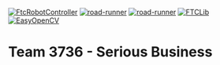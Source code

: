 
[![ FtcRobotController](https://img.shields.io/badge/FtcRobotController-v8.0-lightgrey)](https://github.com/FIRST-Tech-Challenge/FtcRobotController)
[![road-runner](https://img.shields.io/badge/road--runner-0.5.5-lightgrey)](https://github.com/acmerobotics/road-runner)
[![road-runner](https://img.shields.io/badge/ftc--dashboard-0.4.5-lightgrey)](https://github.com/acmerobotics/ftc-dashboard)
[![FTCLib](https://img.shields.io/badge/FTCLib-v2.0.1-lightgrey)](https://github.com/FTCLib/FTCLib)
[![EasyOpenCV](https://img.shields.io/badge/EasyOpenCV-v1.5.2-lightgrey)](https://github.com/OpenFTC/EasyOpenCV)

# Team 3736 - Serious Business

